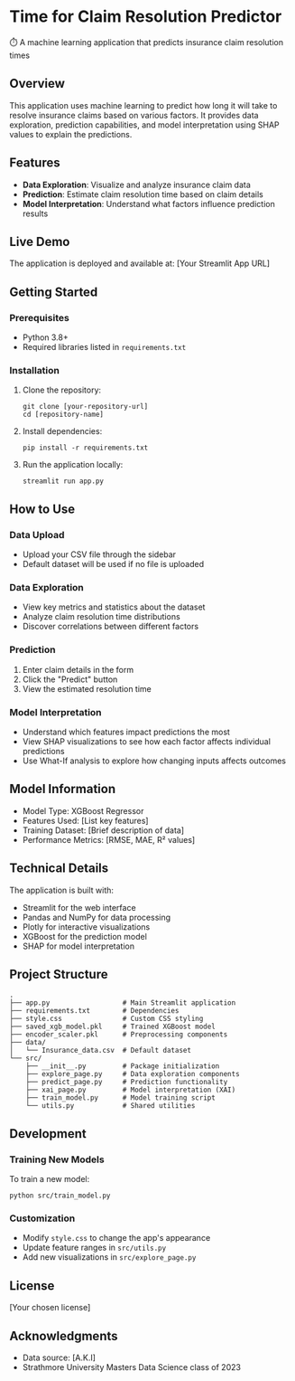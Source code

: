 # Time for Claim Resolution Predictor

⏱️ A machine learning application that predicts insurance claim resolution times

## Overview

This application uses machine learning to predict how long it will take to resolve insurance claims based on various factors. It provides data exploration, prediction capabilities, and model interpretation using SHAP values to explain the predictions.

## Features

- **Data Exploration**: Visualize and analyze insurance claim data
- **Prediction**: Estimate claim resolution time based on claim details
- **Model Interpretation**: Understand what factors influence prediction results

## Live Demo

The application is deployed and available at: [Your Streamlit App URL]

## Getting Started

### Prerequisites

- Python 3.8+
- Required libraries listed in `requirements.txt`

### Installation

1. Clone the repository:
   ```
   git clone [your-repository-url]
   cd [repository-name]
   ```

2. Install dependencies:
   ```
   pip install -r requirements.txt
   ```

3. Run the application locally:
   ```
   streamlit run app.py
   ```

## How to Use

### Data Upload
- Upload your CSV file through the sidebar
- Default dataset will be used if no file is uploaded

### Data Exploration
- View key metrics and statistics about the dataset
- Analyze claim resolution time distributions
- Discover correlations between different factors

### Prediction
1. Enter claim details in the form
2. Click the "Predict" button
3. View the estimated resolution time

### Model Interpretation
- Understand which features impact predictions the most
- View SHAP visualizations to see how each factor affects individual predictions
- Use What-If analysis to explore how changing inputs affects outcomes

## Model Information

- Model Type: XGBoost Regressor
- Features Used: [List key features]
- Training Dataset: [Brief description of data]
- Performance Metrics: [RMSE, MAE, R² values]

## Technical Details

The application is built with:
- Streamlit for the web interface
- Pandas and NumPy for data processing
- Plotly for interactive visualizations
- XGBoost for the prediction model
- SHAP for model interpretation

## Project Structure

```
.
├── app.py                  # Main Streamlit application
├── requirements.txt        # Dependencies
├── style.css               # Custom CSS styling
├── saved_xgb_model.pkl     # Trained XGBoost model
├── encoder_scaler.pkl      # Preprocessing components
├── data/
│   └── Insurance_data.csv  # Default dataset
└── src/
    ├── __init__.py         # Package initialization
    ├── explore_page.py     # Data exploration components
    ├── predict_page.py     # Prediction functionality
    ├── xai_page.py         # Model interpretation (XAI)
    ├── train_model.py      # Model training script
    └── utils.py            # Shared utilities
```

## Development

### Training New Models
To train a new model:
```
python src/train_model.py
```

### Customization
- Modify `style.css` to change the app's appearance
- Update feature ranges in `src/utils.py`
- Add new visualizations in `src/explore_page.py`

## License

[Your chosen license]

## Acknowledgments

- Data source: [A.K.I]
- Strathmore University Masters Data Science class of 2023
